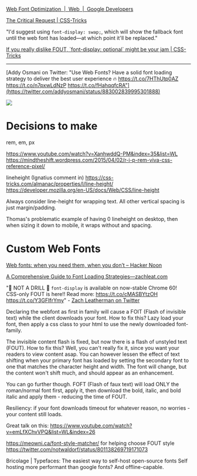 
[Web Font Optimization  \|  Web  \|  Google Developers](https://developers.google.com/web/fundamentals/performance/optimizing-content-efficiency/webfont-optimization#webfonts_and_the_critical_rendering_path)

[The Critical Request | CSS-Tricks](https://css-tricks.com/the-critical-request/)

"I'd suggest using `font-display: swap;`, which will show the fallback font until the web font has loaded—at which point it'll be replaced."

[If you really dislike FOUT, \`font\-display: optional\` might be your jam \| CSS\-Tricks](https://css-tricks.com/really-dislike-fout-font-display-optional-might-jam/)

---

[Addy Osmani on Twitter: "Use Web Fonts? Have a solid font loading strategy to deliver the best user experience 🔥 https://t.co/7HThUtp0AZ https://t.co/n7pxwLdNzP https://t.co/fHahqqfcRA"](https://twitter.com/addyosmani/status/883002839995301888)

![](https://pbs.twimg.com/media/DEEKLTlUQAAFdyo.jpg)


# Decisions to make

rem, em, px

https://www.youtube.com/watch?v=XanhwddQ-PM&index=35&list=WL
https://mindtheshift.wordpress.com/2015/04/02/r-i-p-rem-viva-css-reference-pixel/

lineheight
(Ignatius comment in) https://css-tricks.com/almanac/properties/l/line-height/
https://developer.mozilla.org/en-US/docs/Web/CSS/line-height




Always consider line-height for wrapping text. All other vertical spacing is just margin/padding.

Thomas's problematic example of having 0 lineheight on desktop, then when sizing it down to mobile, it wraps without and spacing.



# Custom Web Fonts

[Web fonts: when you need them, when you don’t – Hacker Noon](https://hackernoon.com/web-fonts-when-you-need-them-when-you-dont-a3b4b39fe0ae)

[A Comprehensive Guide to Font Loading Strategies—zachleat.com](https://www.zachleat.com/web/comprehensive-webfonts/#font-display)

"🚨 NOT A DRILL 🚨 `font-display` is available on now-stable Chrome 60! CSS-only FOUT is here!! Read more: https://t.co/cMASBYtzOH https://t.co/Y3GFIfrYmy" - [Zach Leatherman on Twitter](https://twitter.com/zachleat/status/890242957386944516)

Declaring the webfont as first in family will cause a FOIT (Flash of invisible text) while the client downloads your font. How to fix this? Lazy load your font, then apply a css class to your html to use the newly downloaded font-family.

The invisible content flash is fixed, but now there is a flash of unstyled text (FOUT). How to fix this? Well, you can't really fix it, since you want your readers to view content asap. You can however lessen the effect of text shifting when your primary font has loaded by setting the secondary font to one that matches the character height and width. The font will change, but the content won't shift much, and should appear as an enhancement.

You can go further though. FOFT (Flash of faux text) will load ONLY the roman/normal font first, apply it, then download the bold, italic, and bold italic and apply them - reducing the time of FOUT.

Resiliency: if your font downloads timeout for whatever reason, no worries - your content still loads.

Great talk on this: https://www.youtube.com/watch?v=emLfXChvVPQ&list=WL&index=26

https://meowni.ca/font-style-matcher/ for helping choose FOUT style
https://twitter.com/notwaldorf/status/801138269719171073

Bricolage | Typefaces: The easiest way to self-host open-source fonts
Self hosting more performant than google fonts? And offline-capable.
